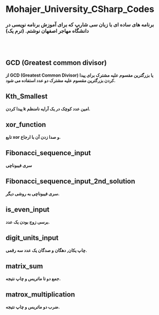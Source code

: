 # Mohajer_University_CSharp_Codes
### برنامه های ساده ای با زبان سی شار‍پ که برای آموزش برنامه نویسی در دانشگاه مهاجر اصفهان نوشتم. (ترم یک)
<br> </br>
## GCD (Greatest common divisor)
 #### از **GCD (Greatest Common Divisor) یا بزرگترین مقسوم علیه مشترک** برای پیدا کردن بزرگترین مقسوم علیه مشترک دو عدد استفاده می شود.
## Kth_Smallest
#### پیدا کردن k امین عدد کوچک در یک آرایه نامنظم.
## xor_function
#### تابع xor و صدا زدن آن با ارجاع.
## Fibonacci_sequence_input
#### سری فیبوناچی
## Fibonacci_sequence_input_2nd_solution
#### سری فیبوناچی به روشی دیگر.
## is_even_input
#### برسی زوج بودن یک عدد.
## digit_units_input
#### چاپ یکان, دهگان و صدگان یک عدد سه رقمی.
## matrix_sum
#### جمع دو تا ماتریس و چاپ نتیجه.
## matrox_multiplication
#### ضرب دو ماتریس و چاپ نتیجه.
